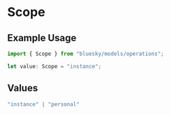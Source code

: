 # Scope

## Example Usage

```typescript
import { Scope } from "bluesky/models/operations";

let value: Scope = "instance";
```

## Values

```typescript
"instance" | "personal"
```